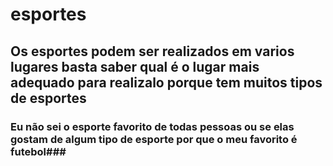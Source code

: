# esportes #
## Os esportes podem ser realizados em varios lugares basta saber qual é o lugar mais adequado para realizalo porque tem muitos tipos de esportes ##
### Eu não sei o esporte favorito de todas pessoas ou se elas gostam de algum tipo de esporte por que o meu favorito é futebol###
